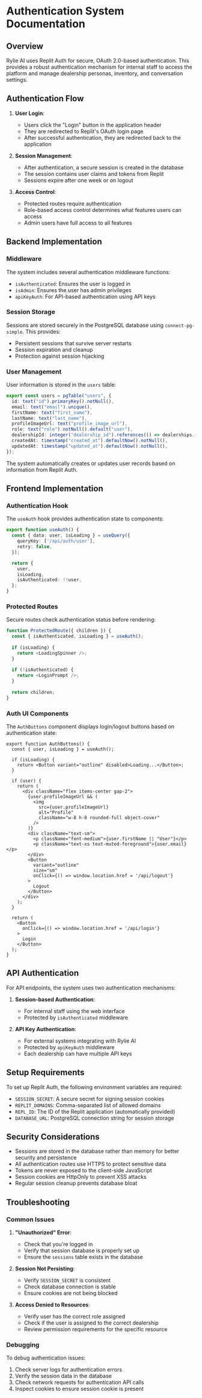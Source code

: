 # Authentication System Documentation

## Overview

Rylie AI uses Replit Auth for secure, OAuth 2.0-based authentication. This provides a robust authentication mechanism for internal staff to access the platform and manage dealership personas, inventory, and conversation settings.

## Authentication Flow

1. **User Login**:
   - Users click the "Login" button in the application header
   - They are redirected to Replit's OAuth login page
   - After successful authentication, they are redirected back to the application

2. **Session Management**:
   - After authentication, a secure session is created in the database
   - The session contains user claims and tokens from Replit
   - Sessions expire after one week or on logout

3. **Access Control**:
   - Protected routes require authentication
   - Role-based access control determines what features users can access
   - Admin users have full access to all features

## Backend Implementation

### Middleware

The system includes several authentication middleware functions:

- `isAuthenticated`: Ensures the user is logged in
- `isAdmin`: Ensures the user has admin privileges 
- `apiKeyAuth`: For API-based authentication using API keys

### Session Storage

Sessions are stored securely in the PostgreSQL database using `connect-pg-simple`. This provides:

- Persistent sessions that survive server restarts
- Session expiration and cleanup
- Protection against session hijacking

### User Management

User information is stored in the `users` table:

```typescript
export const users = pgTable("users", {
  id: text("id").primaryKey().notNull(),
  email: text("email").unique(),
  firstName: text("first_name"),
  lastName: text("last_name"),
  profileImageUrl: text("profile_image_url"),
  role: text("role").notNull().default("user"),
  dealershipId: integer("dealership_id").references(() => dealerships.id),
  createdAt: timestamp("created_at").defaultNow().notNull(),
  updatedAt: timestamp("updated_at").defaultNow().notNull(),
});
```

The system automatically creates or updates user records based on information from Replit Auth.

## Frontend Implementation

### Authentication Hook

The `useAuth` hook provides authentication state to components:

```typescript
export function useAuth() {
  const { data: user, isLoading } = useQuery({
    queryKey: ['/api/auth/user'],
    retry: false,
  });

  return {
    user,
    isLoading,
    isAuthenticated: !!user,
  };
}
```

### Protected Routes

Secure routes check authentication status before rendering:

```typescript
function ProtectedRoute({ children }) {
  const { isAuthenticated, isLoading } = useAuth();
  
  if (isLoading) {
    return <LoadingSpinner />;
  }
  
  if (!isAuthenticated) {
    return <LoginPrompt />;
  }
  
  return children;
}
```

### Auth UI Components

The `AuthButtons` component displays login/logout buttons based on authentication state:

```tsx
export function AuthButtons() {
  const { user, isLoading } = useAuth();

  if (isLoading) {
    return <Button variant="outline" disabled>Loading...</Button>;
  }

  if (user) {
    return (
      <div className="flex items-center gap-2">
        {user.profileImageUrl && (
          <img 
            src={user.profileImageUrl} 
            alt="Profile" 
            className="w-8 h-8 rounded-full object-cover"
          />
        )}
        <div className="text-sm">
          <p className="font-medium">{user.firstName || "User"}</p>
          <p className="text-xs text-muted-foreground">{user.email}</p>
        </div>
        <Button 
          variant="outline"
          size="sm"
          onClick={() => window.location.href = '/api/logout'}
        >
          Logout
        </Button>
      </div>
    );
  }

  return (
    <Button
      onClick={() => window.location.href = '/api/login'}
    >
      Login
    </Button>
  );
}
```

## API Authentication

For API endpoints, the system uses two authentication mechanisms:

1. **Session-based Authentication**:
   - For internal staff using the web interface
   - Protected by `isAuthenticated` middleware

2. **API Key Authentication**:
   - For external systems integrating with Rylie AI
   - Protected by `apiKeyAuth` middleware
   - Each dealership can have multiple API keys

## Setup Requirements

To set up Replit Auth, the following environment variables are required:

- `SESSION_SECRET`: A secure secret for signing session cookies
- `REPLIT_DOMAINS`: Comma-separated list of allowed domains
- `REPL_ID`: The ID of the Replit application (automatically provided)
- `DATABASE_URL`: PostgreSQL connection string for session storage

## Security Considerations

- Sessions are stored in the database rather than memory for better security and persistence
- All authentication routes use HTTPS to protect sensitive data
- Tokens are never exposed to the client-side JavaScript
- Session cookies are HttpOnly to prevent XSS attacks
- Regular session cleanup prevents database bloat

## Troubleshooting

### Common Issues

1. **"Unauthorized" Error**:
   - Check that you're logged in
   - Verify that session database is properly set up
   - Ensure the `sessions` table exists in the database

2. **Session Not Persisting**:
   - Verify `SESSION_SECRET` is consistent
   - Check database connection is stable
   - Ensure cookies are not being blocked

3. **Access Denied to Resources**:
   - Verify user has the correct role assigned
   - Check if the user is assigned to the correct dealership
   - Review permission requirements for the specific resource

### Debugging

To debug authentication issues:

1. Check server logs for authentication errors
2. Verify the session data in the database
3. Check network requests for authentication API calls
4. Inspect cookies to ensure session cookie is present